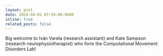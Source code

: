 ```yaml
---
layout: post
date: 2024-04-01 07:59:00-0400
inline: true
related_posts: false
---
```


Big welcome to Iván Varela (research assistant) and Kate Sampson (research neurophysiotherapist) who form the Computational Movement Disorders Lab!